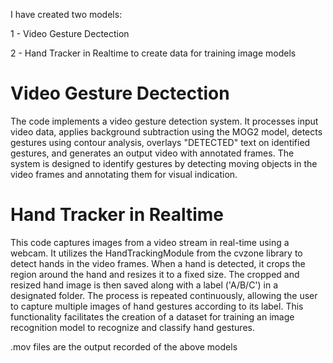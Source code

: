 I have created two models:

1 - Video Gesture Dectection

2 - Hand Tracker in Realtime to create data for training image models

# **Video Gesture Dectection**

The code implements a video gesture detection system. It processes input video data, applies background subtraction using the MOG2 model, detects gestures using contour analysis, overlays "DETECTED" text on identified gestures, and generates an output video with annotated frames. The system is designed to identify gestures by detecting moving objects in the video frames and annotating them for visual indication. 

# **Hand Tracker in Realtime**

This code captures images from a video stream in real-time using a webcam. It utilizes the HandTrackingModule from the cvzone library to detect hands in the video frames. When a hand is detected, it crops the region around the hand and resizes it to a fixed size. The cropped and resized hand image is then saved along with a label ('A/B/C') in a designated folder. The process is repeated continuously, allowing the user to capture multiple images of hand gestures according to its label. This functionality facilitates the creation of a dataset for training an image recognition model to recognize and classify hand gestures.

.mov files are the output recorded of the above models
